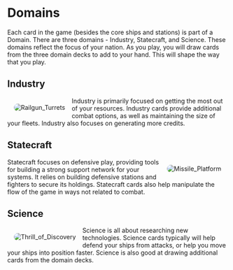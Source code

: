 # Domains

Each card in the game (besides the core ships and stations) is part of a Domain. There are three domains - Industry, Statecraft, and Science. These domains reflect the focus of your nation. As you play, you will draw cards from the three domain decks to add to your hand. This will shape the way that you play.

## Industry

<img class="card" style="float: left; border-radius: 15px; margin: 15px; overflow: hidden;" src="https://www.starcomgame.com/cards/Railgun_Turrets-thumb.webp" alt="Railgun_Turrets" />

Industry is primarily focused on getting the most out of your resources. Industry cards provide additional combat options, as well as maintaining the size of your fleets. Industry also focuses on generating more credits.

## Statecraft 

<img class="card" style="float: right; border-radius: 15px; margin: 15px; overflow: hidden;" src="https://www.starcomgame.com/cards/Missile_Platform-thumb.webp" alt="Missile_Platform" />

Statecraft focuses on defensive play, providing tools for building a strong support network for your systems. It relies on building defensive stations and fighters to secure its holdings. Statecraft cards also help manipulate the flow of the game in ways not related to combat.

## Science

<img class="card" style="float: left; border-radius: 15px; margin: 15px; overflow: hidden;" src="https://www.starcomgame.com/cards/Thrill_of_Discovery-thumb.webp" alt="Thrill_of_Discovery" />

Science is all about researching new technologies. Science cards typically will help defend your ships from attacks, or help you move your ships into position faster. Science is also good at drawing additional cards from the domain decks.